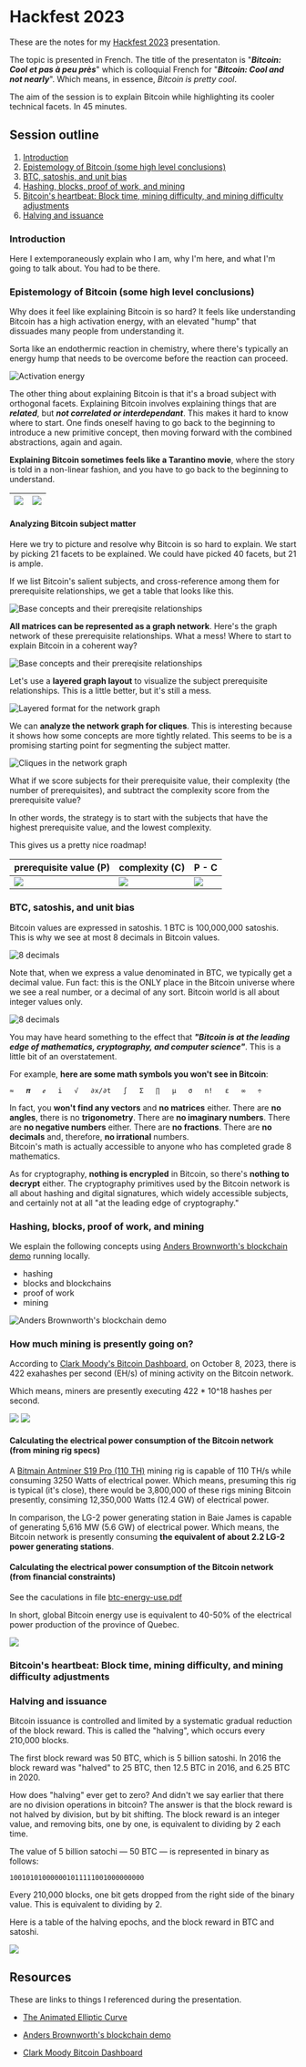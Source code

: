 # Hackfest 2023

These are the notes for my [Hackfest 2023](https://hackfest.ca/) presentation.

The topic is presented in French. The title of the presentaton is "***Bitcoin: Cool et pas à peu près***" which is colloquial 
French for "***Bitcoin: Cool and not nearly***".  Which means, in essence, *Bitcoin is pretty cool*. 

The aim of the session is to explain Bitcoin while highlighting its cooler technical facets. In 45 minutes.

## Session outline

1. [Introduction](#Introduction)
1. [Epistemology of Bitcoin (some high level conclusions)](#link-to-come)
1. [BTC, satoshis, and unit bias](#link-to-come)
1. [Hashing, blocks, proof of work, and mining](#link-to-come)
1. [Bitcoin's heartbeat: Block time, mining difficulty, and mining difficulty adjustments](#link-to-come)
1. [Halving and issuance](#link-to-come)


### Introduction

Here I extemporaneously explain who I am, why I'm here, and what I'm going to talk about. You had to be there.

### Epistemology of Bitcoin (some high level conclusions)

Why does it feel like explaining Bitcoin is so hard? It feels like
understanding Bitcoin has a high activation energy, with an elevated  "hump" that dissuades many people from understanding it.

Sorta like an endothermic reaction in chemistry, where there's typically an energy hump that needs to be overcome before the reaction can proceed.

![Activation energy](assets/endothermic-reaction.png)

The other thing about explaining Bitcoin is that it's a broad subject with orthogonal facets.  Explaining Bitcoin involves explaining things
that are ***related***, but ***not correlated or interdependant***.  This makes it hard to know where to start.  One finds oneself having to go back
to the beginning to introduce a new primitive concept, then moving forward with the combined abstractions, again and again.

**Explaining Bitcoin sometimes feels like a Tarantino movie**, where the story is told in a non-linear fashion, and you have to go back to the beginning to understand.

| ![](assets/pulp-fiction.jpg) |  ![](assets/kill-bill.jpg)    |
| ---- | ---- |

#### Analyzing Bitcoin subject matter

Here we try to picture and resolve why Bitcoin is so hard to explain.  We start by picking 21 facets to be explained. We could have picked 40 facets, but 
21 is ample.

If we list Bitcoin's salient subjects, and cross-reference among them for prerequisite relationships, we get a table that looks like this.

![Base concepts and their prereqisite relationships](assets/base-concepts-related.png)

**All matrices can be represented as a graph network**. Here's the graph network of these prerequisite relationships. What a mess! Where to start 
to explain Bitcoin in a coherent way?

![Base concepts and their prereqisite relationships](assets/base-concepts-graph-1.png)

Let's use a **layered graph layout** to visualize the subject prerequisite relationships. This is a little better, but it's still a mess.

![Layered format for the network graph](assets/base-concepts-layered.png)

We can **analyze the network graph for cliques**. This is interesting because
it shows how some concepts are more tightly related.  This seems to be is a promising starting point for segmenting the subject matter.

![Cliques in the network graph](assets/base-concepts-cliques.png)

What if we score subjects for their prerequisite value, their complexity (the number of prerequisites), and subtract the complexity score 
from the prerequisite value?  

In other words, the strategy is to start with the subjects that have the highest prerequisite value, and the lowest complexity.

This gives us a pretty nice roadmap! 

|   prerequisite value (P)  | complexity (C)  | P - C  |
| ---- | ---- | ---- |
| ![](assets/scores-prerequisites.png) | ![](assets/scores-complexities.png) | ![](assets/scores-prerequisites-complexities.png) |

### BTC, satoshis, and unit bias

Bitcoin values are expressed in satoshis. 1 BTC is 100,000,000 satoshis. This is why we see at most 8 decimals in Bitcoin values.

![8 decimals](assets/eight-decimals.png)

Note that, when we express a value denominated in BTC, we typically get a decimal value. Fun fact: this is the ONLY place in the Bitcoin universe 
where we see a real number, or a decimal of any sort. Bitcoin world is all about integer values only.

![8 decimals](assets/real-number.png)

You may have heard something to the effect that ***"Bitcoin is at the leading edge of mathematics, cryptography, and computer science"***.  This is a little bit of an overstatement.  

For example, **here are some math symbols you won't see in Bitcoin**:

```
≈   𝝅   ℯ   i   √   ∂x/∂t   ∫   Σ   ∏   μ   σ   n!   ε   ∞   ÷
```

In fact, you **won't find any vectors** and **no matrices** either. There are **no angles**, there is no **trigonometry**. There are **no imaginary numbers**.  There are **no negative numbers** either. There are **no fractions**.  There are **no decimals** and, therefore, **no irrational** numbers.  
Bitcoin's math is actually accessible to anyone who has completed grade 8 mathematics.

As for cryptography, **nothing is encrypled** in Bitcoin, so there's **nothing to decrypt** either. The cryptography primitives used by the Bitcoin network is 
all about hashing and digital signatures, which widely accessible subjects, and certainly not at all "at the leading edge of cryptography."
### Hashing, blocks, proof of work, and mining

We esplain the following concepts using [Anders Brownworth's blockchain demo](https://github.com/anders94/blockchain-demo) running locally.

* hashing 
* blocks and blockchains
* proof of work 
* mining

![Anders Brownworth's blockchain demo](assets/Anders-Brownworth-blockchain-demo.png)

### How much mining is presently going on?

According to [Clark Moody's Bitcoin Dashboard](https://bitcoin.clarkmoody.com/dashboard/), on October 8, 2023, there is 422 exahashes per second (EH/s) of 
mining activity on the Bitcoin network. 

Which means, miners are presently executing 422 * 10^18 hashes per second.  

![](assets/mining-intensity.png)
![](assets/si-prefixes.png)

#### Calculating the electrical power consumption of the Bitcoin network (from mining rig specs)

A [Bitmain Antminer S19 Pro (110 TH)](https://www.asicminervalue.com/miners/bitmain/antminer-s19-pro-110th) mining rig is capable of 110 TH/s while consuming
3250 Watts of electrical power.  Which means, presuming this rig is typical (it's close), there would be 3,800,000 of these rigs mining Bitcoin presently, 
consiming 12,350,000 Watts (12.4 GW) of electrical power.

In comparison, the LG-2 power generating station in Baie James is capable of generating 5,616 MW (5.6 GW) of electrical power.  Which means, the Bitcoin network 
is presently consuming **the equivalent of about 2.2 LG-2 power generating stations**.

#### Calculating the electrical power consumption of the Bitcoin network (from financial constraints)

See the caculations in file [btc-energy-use.pdf](btc-energy-use.pdf)

In short, global Bitcoin energy use is equivalent to 40-50% of the electrical power production of the province of Quebec.

![](assets/btc-vs-Quebec-electricity-production-2019.png)


### Bitcoin's heartbeat: Block time, mining difficulty, and mining difficulty adjustments

### Halving and issuance

Bitcoin issuance is controlled and limited by a systematic gradual reduction of the block reward.  This is called the "halving", which occurs every 210,000 blocks.

The first block reward was 50 BTC, which is 5 billion satoshi. In 2016 the block reward was "halved" to 25 BTC, then 12.5 BTC in 2016, and 6.25 BTC in 2020.

How does "halving" ever get to zero? And didn't we say earlier that there are no
division operations in bitcoin?  The answer is that the block reward is not halved by division, but by bit shifting.  The block reward is an integer value, and removing bits, one by one, is equivalent to dividing by 2 each time.

The value of 5 billion satochi — 50 BTC — is represented in binary as follows:

```
100101010000001011111001000000000
```

Every 210,000 blocks, one bit gets dropped from the right side of the binary value.  This is equivalent to dividing by 2. 

Here is a table of the halving epochs, and the block reward in BTC and satoshi.

![](assets/btc-halving-epochs.png)



## Resources

These are links to things I referenced during the presentation.

- [The Animated Elliptic Curve](https://curves.xargs.org/)

- [Anders Brownworth's blockchain demo](https://github.com/anders94/blockchain-demo)

- [Clark Moody Bitcoin Dashboard](https://bitcoin.clarkmoody.com/dashboard/)

